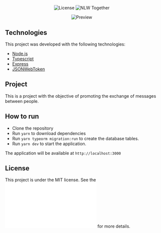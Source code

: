 <h1 align="center"></h1>

<p align="center">
  <img alt="License" src="https://img.shields.io/static/v1?label=license&message=MIT&color=8257E5&labelColor=000000">

  <img src="https://img.shields.io/static/v1?label=NLW&message=Together&color=8257E5&labelColor=000000" alt="NLW Together" />
</p>

<p align="center">
  <img alt="Preview" src="./.github/preview.png">
</p>

## Technologies

This project was developed with the following technologies:

- [Node.js](https://nodejs.org/en/)
- [Typescript](https://www.typescriptlang.org/)
- [Express](https://expressjs.com/pt-br/)
- [JSONWebToken](https://github.com/auth0/node-jsonwebtoken#readme)

## Project

This is a project with the objective of promoting the exchange of messages between people.

## How to run

- Clone the repository
- Run `yarn` to download dependencies
- Run `yarn typeorm migration:run` to create the database tables.
- Run `yarn dev` to start the application.

The application will be available at `http://localhost:3000`

## License

This project is under the MIT license. See the ![LICENSE](LICENSE.md) for more details.
